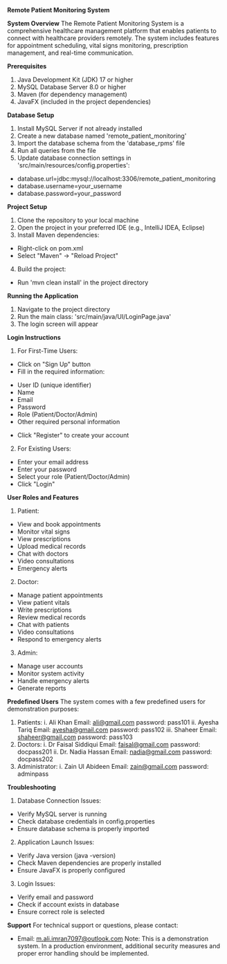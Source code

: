 **Remote Patient Monitoring System**

**System Overview**
The Remote Patient Monitoring System is a comprehensive healthcare management 
platform that enables patients to connect with healthcare providers remotely.
The system includes features for appointment scheduling, vital signs monitoring, 
prescription management, and real-time communication.

**Prerequisites**
1. Java Development Kit (JDK) 17 or higher
2. MySQL Database Server 8.0 or higher
3. Maven (for dependency management)
4. JavaFX (included in the project dependencies)

**Database Setup**
1. Install MySQL Server if not already installed
2. Create a new database named 'remote_patient_monitoring'
3. Import the database schema from the 'database_rpms' file
4. Run all queries from the file
5. Update database connection settings in 'src/main/resources/config.properties':
- database.url=jdbc:mysql://localhost:3306/remote_patient_monitoring
- database.username=your_username
- database.password=your_password
  
**Project Setup**
1. Clone the repository to your local machine
2. Open the project in your preferred IDE (e.g., IntelliJ IDEA, Eclipse)
3. Install Maven dependencies:
- Right-click on pom.xml
- Select "Maven" -> "Reload Project"
4. Build the project:
- Run 'mvn clean install' in the project directory
  
**Running the Application**
1. Navigate to the project directory
2. Run the main class: 'src/main/java/UI/LoginPage.java'
3. The login screen will appear
   
**Login Instructions**
1. For First-Time Users:
- Click on "Sign Up" button
- Fill in the required information:
* User ID (unique identifier)
* Name
* Email
* Password
* Role (Patient/Doctor/Admin)
* Other required personal information
- Click "Register" to create your account
2. For Existing Users:
- Enter your email address
- Enter your password
- Select your role (Patient/Doctor/Admin)
- Click "Login"
  
**User Roles and Features**
1. Patient:
- View and book appointments
- Monitor vital signs
- View prescriptions
- Upload medical records
- Chat with doctors
- Video consultations
- Emergency alerts
2. Doctor:
- Manage patient appointments
- View patient vitals
- Write prescriptions
- Review medical records
- Chat with patients
- Video consultations
- Respond to emergency alerts
3. Admin:
- Manage user accounts
- Monitor system activity
- Handle emergency alerts
- Generate reports
  
**Predefined Users**
The system comes with a few predefined users for demonstration purposes:
1. Patients:
i. Ali Khan 
Email: ali@gmail.com password: pass101
ii. Ayesha Tariq
Email: ayesha@gmail.com password: pass102
iii. Shaheer
Email: shaheer@gmail.com password: pass103
 2. Doctors:
i. Dr Faisal Siddiqui 
Email: faisal@gmail.com password: docpass201
ii. Dr. Nadia Hassan
Email: nadia@gmail.com password: docpass202
3. Administrator:
i. Zain Ul Abideen
Email: zain@gmail.com password: adminpass

**Troubleshooting**
1. Database Connection Issues:
- Verify MySQL server is running
- Check database credentials in config.properties
- Ensure database schema is properly imported
2. Application Launch Issues:
- Verify Java version (java -version)
- Check Maven dependencies are properly installed
- Ensure JavaFX is properly configured
3. Login Issues:
- Verify email and password
- Check if account exists in database
- Ensure correct role is selected
  
**Support**
For technical support or questions, please contact:
- Email: m.ali.imran7097@outlook.com
Note: This is a demonstration system. In a production environment, additional security 
measures and proper error handling should be implemented.
